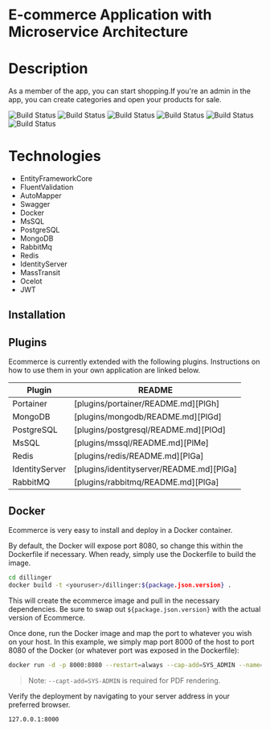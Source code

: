# E-commerce Application with Microservice Architecture

# Description

As a member of the app, you can start shopping.If you're an admin in the app, you can create categories and open your products for sale.

![Build Status](https://img.shields.io/github/checks-status/iamyasinkaya/ECOM_PROJECT/main)
![Build Status](https://img.shields.io/docker/cloud/build/iamyasinkaya/ECOM_PROJECT?style=for-the-badge)
![Build Status](https://img.shields.io/readthedocs/readme?style=for-the-badge)
![Build Status](https://img.shields.io/github/downloads/iamyasinkaya/ECOM_PROJECT/total?style=for-the-badge)
![Build Status](https://img.shields.io/github/directory-file-count/iamyasinkaya/ECOM_PROJECT?style=for-the-badge)
![Build Status](https://img.shields.io/apm/l/readme?style=for-the-badge)






# Technologies
- EntityFrameworkCore
- FluentValidation
- AutoMapper
- Swagger
- Docker
- MsSQL
- PostgreSQL
- MongoDB
- RabbitMq
- Redis
- IdentityServer
- MassTransit
- Ocelot
- JWT

## Installation

## Plugins

Ecommerce is currently extended with the following plugins.
Instructions on how to use them in your own application are linked below.

| Plugin | README |
| ------ | ------ |
| Portainer | [plugins/portainer/README.md][PlGh] |
| MongoDB | [plugins/mongodb/README.md][PlGd] |
| PostgreSQL | [plugins/postgresql/README.md][PlOd] |
| MsSQL | [plugins/mssql/README.md][PlMe] |
| Redis | [plugins/redis/README.md][PlGa] |
| IdentityServer | [plugins/identityserver/README.md][PlGa] |
| RabbitMQ | [plugins/rabbitmq/README.md][PlGa] |

## Docker

Ecommerce is very easy to install and deploy in a Docker container.

By default, the Docker will expose port 8080, so change this within the
Dockerfile if necessary. When ready, simply use the Dockerfile to
build the image.

```sh
cd dillinger
docker build -t <youruser>/dillinger:${package.json.version} .
```

This will create the ecommerce image and pull in the necessary dependencies.
Be sure to swap out `${package.json.version}` with the actual
version of Ecommerce.

Once done, run the Docker image and map the port to whatever you wish on
your host. In this example, we simply map port 8000 of the host to
port 8080 of the Docker (or whatever port was exposed in the Dockerfile):

```sh
docker run -d -p 8000:8080 --restart=always --cap-add=SYS_ADMIN --name=ecommerce <youruser>/ecommerce:${package.json.version}
```

> Note: `--capt-add=SYS-ADMIN` is required for PDF rendering.

Verify the deployment by navigating to your server address in
your preferred browser.

```sh
127.0.0.1:8000
```






